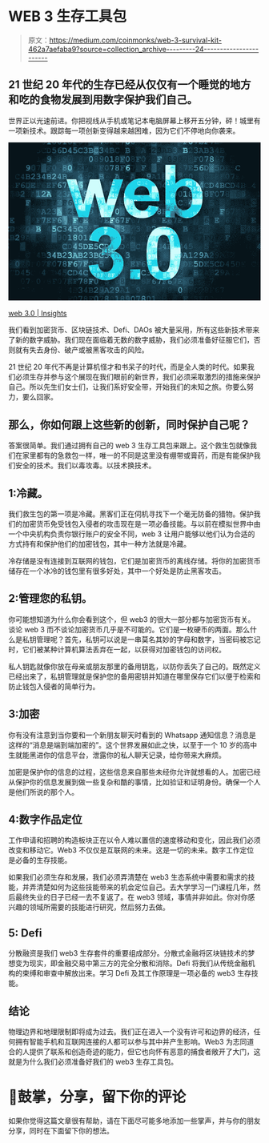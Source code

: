 # WEB 3 生存工具包

> 原文：<https://medium.com/coinmonks/web-3-survival-kit-462a7aefaba9?source=collection_archive---------24----------------------->

## 21 世纪 20 年代的生存已经从仅仅有一个睡觉的地方和吃的食物发展到用数字保护我们自己。

世界正以光速前进。你把视线从手机或笔记本电脑屏幕上移开五分钟，砰！城里有一项新技术。跟踪每一项创新变得越来越困难，因为它们不停地向你袭来。

![](img/22310aeb79d078eabeef6fb5ca7c56cc.png)

[web 3.0 | Insights](https://guardian.ng/wp-content/uploads/2022/01/web-3.0-Insights-952x598.jpg)

我们看到加密货币、区块链技术、Defi、DAOs 被大量采用，所有这些新技术带来了新的数字威胁。我们现在面临着无数的数字威胁，我们必须准备好征服它们，否则就有失去身份、破产或被黑客攻击的风险。

21 世纪 20 年代不再是计算机怪才和书呆子的时代，而是全人类的时代。如果我们必须生存并参与这个展现在我们眼前的新世界，我们必须采取激烈的措施来保护自己。所以先生们女士们，让我们系好安全带，开始我们的未知之旅。你要么努力，要么回家。

## 那么，你如何跟上这些新的创新，同时保护自己呢？

答案很简单。我们通过拥有自己的 web 3 生存工具包来跟上。这个救生包就像我们在家里都有的急救包一样，唯一的不同是这里没有绷带或膏药，而是有能保护我们安全的技术。我们以毒攻毒。以技术换技术。

## 1:冷藏。

我们救生包的第一项是冷藏。黑客们正在伺机寻找下一个毫无防备的猎物。保护我们的加密货币免受钱包入侵者的攻击现在是一项必备技能。与以前在模拟世界中由一个中央机构负责你银行账户的安全不同，web 3 让用户能够以他们认为合适的方式持有和保护他们的加密钱包，其中一种方法就是冷藏。

冷存储是没有连接到互联网的钱包，它们是加密货币的离线存储。将你的加密货币储存在一个冰冷的钱包里有很多好处，其中一个好处是防止黑客攻击。

## 2:管理您的私钥。

你可能想知道为什么你会看到这个，但 web3 的很大一部分都与加密货币有关。谈论 web 3 而不谈论加密货币几乎是不可能的。它们是一枚硬币的两面。那么什么是私钥管理呢？首先，私钥可以说是一串莫名其妙的字母和数字，当密码被忘记时，它们被某种计算机算法丢弃在一起，以获得对加密钱包的访问权。

私人钥匙就像你放在母亲或朋友那里的备用钥匙，以防你丢失了自己的。既然定义已经出来了，私钥管理就是保护您的备用密钥并知道在哪里保存它们以便于检索和防止钱包入侵者的简单行为。

## 3:加密

你有没有注意到当你要和一个新朋友聊天时看到的 Whatsapp 通知信息？消息是这样的“消息是端到端加密的”。这个世界发展如此之快，以至于一个 10 岁的高中生就能黑进你的信息平台，泄露你的私人聊天记录，给你带来大麻烦。

加密是保护你的信息的过程，这些信息来自那些未经你允许就想看的人。加密已经从保护你的信息发展到做一些复杂和酷的事情，比如验证和证明身份。确保一个人是他们所说的那个人。

## 4:数字作品定位

工作申请和招聘的构造板块正在以令人难以置信的速度移动和变化，因此我们必须改变和移动它。Web3 不仅仅是互联网的未来。这是一切的未来。数字工作定位是必备的生存技能。

如果我们必须生存和发展，我们必须弄清楚在 web3 生态系统中需要和需求的技能，并弄清楚如何为这些技能带来的机会定位自己。去大学学习一门课程几年，然后最终失业的日子已经一去不复返了。在 web3 领域，事情并非如此。你对你感兴趣的领域所需要的技能进行研究，然后努力去做。

## 5: Defi

分散融资是我们 web3 生存套件的重要组成部分。分散式金融将区块链技术的梦想变为现实，即金融交易中第三方的完全分散和消除。Defi 将我们从传统金融机构的束缚和审查中解放出来。学习 Defi 及其工作原理是一项必备的 web3 生存技能。

## 结论

物理边界和地理限制即将成为过去。我们正在进入一个没有许可和边界的经济，任何拥有智能手机和互联网连接的人都可以参与其中并产生影响。Web3 为志同道合的人提供了联系和创造奇迹的能力，但它也向怀有恶意的捕食者敞开了大门，这就是为什么我们必须准备好我们的 web3 生存工具包。

# 👏鼓掌，分享，留下你的评论

如果你觉得这篇文章很有帮助，请在下面尽可能多地添加一些掌声，并与你的朋友分享，同时在下面留下你的想法。